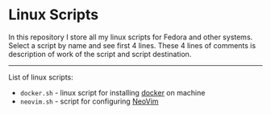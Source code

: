 # Linux Scripts
In this repository I store all my linux scripts for Fedora and other systems.
Select a script by name and see first 4 lines. These 4 lines of comments is description of work of the script and script destination.

---

List of linux scripts:
* `docker.sh` - linux script for installing [docker](https://www.docker.com/) on machine
* `neovim.sh` - script for configuring [NeoVim](https://neovim.io/)
